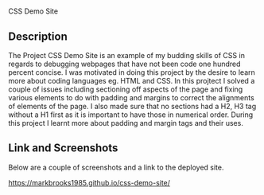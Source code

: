 # <Your-Project-Title>
CSS Demo Site
## Description

The Project CSS Demo Site is an example of my budding skills of CSS in regards to debugging webpages that have not been code one hundred percent concise. I was motivated in doing this project by the desire to learn more about coding languages eg. HTML and CSS. In this projtect I solved a couple of issues including sectioning off aspects of the page and fixing various elements to do with padding and margins to correct the alignments of elements of the page. I also made sure that no sections had a H2, H3 tag without a H1 first as it is important to have those in numerical order. During this project I learnt more about padding and margin tags and their uses.

## Link and Screenshots

Below are a couple of screenshots and a link to the deployed site.

https://markbrooks1985.github.io/css-demo-site/


